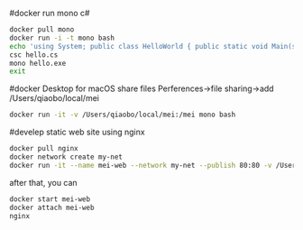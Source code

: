 #docker run mono c\#
```sh
docker pull mono
docker run -i -t mono bash
echo 'using System; public class HelloWorld { public static void Main(string[] args) { Console.WriteLine ("Hello Mono World");}}' >hello.cs
csc hello.cs
mono hello.exe
exit
```

#docker Desktop for macOS share files
Perferences->file sharing->add /Users/qiaobo/local/mei
```sh
docker run -it -v /Users/qiaobo/local/mei:/mei mono bash
```

#develep static web site using nginx
```sh
docker pull nginx
docker network create my-net
docker run -it --name mei-web --network my-net --publish 80:80 -v /Users/qiaobo/local/mei:/usr/share/nginx/html nginx bash
```
after that, you can
```sh
docker start mei-web
docker attach mei-web
nginx
```
